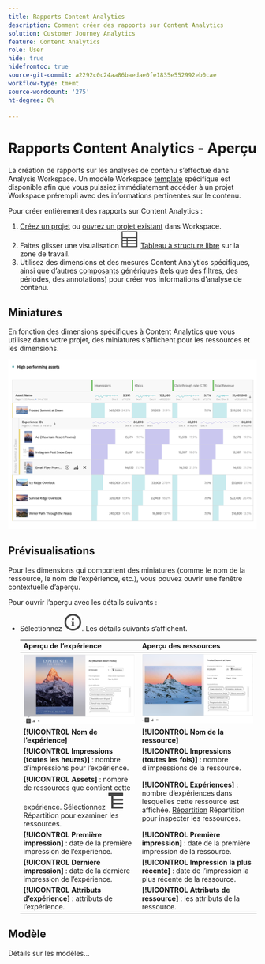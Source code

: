 ```yaml
---
title: Rapports Content Analytics
description: Comment créer des rapports sur Content Analytics
solution: Customer Journey Analytics
feature: Content Analytics
role: User
hide: true
hidefromtoc: true
source-git-commit: a2292c0c24aa86baedae0fe1835e552992eb0cae
workflow-type: tm+mt
source-wordcount: '275'
ht-degree: 0%

---
```


# Rapports Content Analytics - Aperçu

La création de rapports sur les analyses de contenu s’effectue dans Analysis Workspace. Un modèle Workspace [template](#template) spécifique est disponible afin que vous puissiez immédiatement accéder à un projet Workspace prérempli avec des informations pertinentes sur le contenu.

Pour créer entièrement des rapports sur Content Analytics :

1. [Créez un projet](/help/analysis-workspace/build-workspace-project/create-projects.md) ou [ouvrez un projet existant](/help/analysis-workspace/build-workspace-project/open-projects.md) dans Workspace.
1. Faites glisser une visualisation ![Tableau](/help/assets/icons/Table.svg) [Tableau à structure libre](/help/analysis-workspace/visualizations/freeform-table/freeform-table.md) sur la zone de travail.
1. Utilisez des dimensions et des mesures Content Analytics spécifiques, ainsi que d’autres [composants](/help/components/overview.md) génériques (tels que des filtres, des périodes, des annotations) pour créer vos informations d’analyse de contenu.

## Miniatures

En fonction des dimensions spécifiques à Content Analytics que vous utilisez dans votre projet, des miniatures s’affichent pour les ressources et les dimensions.

![Miniatures Content Analytics](../assets/aca-thumbnails.png)

## Prévisualisations

Pour les dimensions qui comportent des miniatures (comme le nom de la ressource, le nom de l’expérience, etc.), vous pouvez ouvrir une fenêtre contextuelle d’aperçu.

Pour ouvrir l’aperçu avec les détails suivants :

* Sélectionnez ![ InfoOutline ](/help/assets/icons/InfoOutline.svg). Les détails suivants s’affichent.

  | Aperçu de l’expérience | Aperçu des ressources |
  |---|---|
  | ![Aperçu de l’expérience Content Analytics](../assets/aca-experience-preview.png) | ![Aperçu de la ressource Content Analytics](../assets/aca-asset-preview.png) |
  | **[!UICONTROL Nom de l’expérience]** | **[!UICONTROL Nom de la ressource]** |
  | **[!UICONTROL Impressions (toutes les heures)]** : nombre d’impressions pour l’expérience. | **[!UICONTROL Impressions (toutes les fois)]** : nombre d’impressions de la ressource. |
  | **[!UICONTROL Assets]** : nombre de ressources que contient cette expérience. Sélectionnez ![Répartition](/help/assets/icons/Breakdown.svg) Répartition pour examiner les ressources. | **[!UICONTROL Expériences]** : nombre d’expériences dans lesquelles cette ressource est affichée. [Répartition](/help/assets/icons/Breakdown.svg) Répartition pour inspecter les ressources. |
  | **[!UICONTROL Première impression]** : date de la première impression de l’expérience. | **[!UICONTROL Première impression]** : date de la première impression de la ressource. |
  | **[!UICONTROL Dernière impression]** : date de la dernière impression de l’expérience. | **[!UICONTROL Impression la plus récente]** : date de l’impression la plus récente de la ressource. |
  | **[!UICONTROL Attributs d’expérience]** : attributs de l’expérience. | **[!UICONTROL Attributs de ressource]** : les attributs de la ressource. |


## Modèle

Détails sur les modèles...
